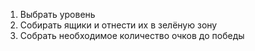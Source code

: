 1) Выбрать уровень
2) Собирать ящики и отнести их в зелёную зону
3) Собрать необходимое количество очков до победы
